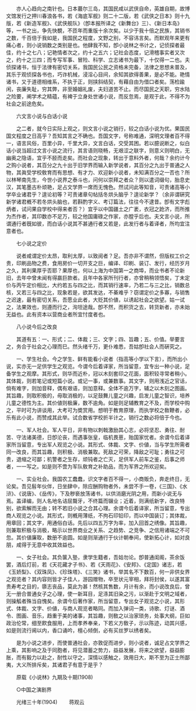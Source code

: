 <!-- { "loadSidebar": true } -->
　　亦人心趋向之南针也。日本蕞尔三岛，其国民咸以武侠自命，英雄自期，故博文馆发行之押川春浪各书，若《海底军舰》则二十二版，若《武侠之日本》则十九版，若《新造军舰》、《武侠舰队》（卽本报所译之《新舞台》三）、《新日本岛》等，一书之出，争先快覩，不匝年而重版十余次矣。以少于我十倍之民族，其销书之数，千百倍于我如是，我国民之程度，文野之别，不容讳言矣。而默观年来更有痛心者，则小说销数之类别是也。他肆我不知，卽小说林之书计之，记侦探者最佳，约十之七八；记艳情者次之，约十之五六；记社会态度，记滑稽事实者又次之，约十之三四；而专写军事、冒险、科学、立志诸书为最下，十仅得一二也。夫侦探诸书，恒于法律有密切关系，我国民公民之资格未完备，法律之思想未普及，其乐于观侦探各书也，巧诈机械，浸淫心目间，余知其欲得善果，是必不能。艳情诸书，又于道德相维系，不执于正，则挟斜结契，有藉自由为借口者矣。荡检踰闲，丧廉失耻，穷其弊，非至婚姻礼废，夫妇道苦不止。而尽国民之天职，穷水陆之险要，阐学术之精蕴，有裨于立身处世诸小说，而反忽焉，是观于此，不得不为社会之前途危矣。 

　　六文言小说与白话小说 

　　之二者，就今日实际上观之，则文言小说之销行，较之白话小说为优。果国民国文程度之日高乎？吾知其言之不确也。吾国文字，号称难通，深明文理者百不得一，语言风俗，百里小异，千里大异，文言白话，交受其困。若以臆说断之，似白话小说当超过文言小说之流行，其言语则晓畅，无艰涩之联字，则意义则明白，无幽奥之隐语，宜乎不胫而走矣。而社会之现象，转出于意料外者，何哉？余约计今之购小说者，其百分之九十出于旧学界而输入新学说者，其百分之九出于普通之人物，其眞受学校敎育而有思想、有才力、欢迎新小说者，未知满百分之一否也？所以林琴南先生，今世小说界之泰斗也，问何以崇拜之者众？则以遣词缀句，胎息史汉，其笔墨古朴顽艳，足占文学界一席而无愧色。然试问此等知音，可责诸高等小学卒业诸君乎？遑论初等？可责诸章句帖括冬烘头脑乎？遑论新学？（余非谓硏究新学诸君槪不若冬烘头脑也，若斟酌字义、考订篇法，往往今不逮昔。卽有文字彪炳者，试问果自学校中得来者否？）宜乎以中国疆土之广袤，衣冠之跄济，而所推为杰作者，其印数亦不足万，较之他国庸碌之作家，亦膛乎后也。夫文言小说，所谓通行者旣如彼，而白话小说其不甚通行者又若是，此发行者与着译者，所均宜注意者也。 

　　七小说之定价 

　　说者咸谓定价太昂，取利太厚，以致阅者？足。吾亦非不谓然，但版权工价之贵，印刷品物之费，食用房价一切开支之巨，编译、印刷、装订、发行，经历岁月之久，其利果厚乎否耶？果厚也，何以上海为中国第一之商埠，而业书者不论新旧，去年中曾未闻有得嬴巨款者。且年中各家所刊行者，亦曾稍稍领悟矣，丁未定价与丙午定价相比，大约若五与四之比，而其销行速率，乃若二与三之比，销数总核，又若三与四之比，现象若是，欲其发达，不綦难乎？窃谓定价之多寡，与销售之迟速，最有密切关系，吾愿业此者，大贬其价値，以诱起社会之欲望。姑一试之，法果效也，则遵而行之，洵坦途哉。卽不然，而积货之去，转货新者，亦未始无益也。此有资本以营商业者所宜忖度者也。 

　　八小说今后之改良 

　　其道有五：一、形式；二、体裁；三、文字；四、旨趣；五、价值。举要言之，务合于社会之心理而巳。然头绪千万，更仆难悉，吾姑卽社会人而硏究之。 

　　一、学生社会。今之学生、鲜有能看小说者（指高等小学以下言），而所出小说，实亦无一足供学生之观览。今谓今后着译家，所当留意，宜专出一种小说，足备学生之观摩。其形式，则华而近朴，冠以木刻套印之花面，面积较寻常者稍小。其体裁，则若笔记或短篇小说。或记一事，或兼数事。其文字，则用浅近之官话，倘有难字，则加音释，偶有艰语，则加意释。全体不逾万字，辅之以木刻之图画。其旨趣，则取积极的，毋取消极的，以足鼓舞儿童之兴趣，启发儿童之智识，培养儿童之德性为主。其价値则极廉，数不逾角。如是则足辅教育之不及，而学校中购之，平时可为讲谈用，大考可为奬赏用。想明于教育原理，而执学校之敎鞭者，必乐有此小说，而赞成其此举。试合数省学校折半计之，销行之数必将倍于今也。 

　　一、军人社会。军人平日，非有物以刺戟激励其心志，必将坚忍、勇往、耐苦、守法诸美德，日卽沦丧，而遇事张皇，临机畏葸，贻国家忧者。余谓今后着译家所当留意，专出军人观览之小说。其形式、体裁、文字、价値，当与学生所需者同一改良，而其旨趣，则积极、消极兼取。死敌之可荣，降敌之可耻；勇往之可贵，退缩之可鄙；机警者之生存，顽钝者之亡灭，足供军人前车之鉴，后事之师者，一一写之。如是则不啻为军队敎育之补助品，而为军界之所欢迎矣。 

　　一、实业社会。我国农工蠢蠢，识文字者百不得一，小商贩负，奔走终日，无论矣。吾见髫年伙伴，日坐肆中，除应酬购物者外，未尝不手一卷，《三国》、《水浒》、《说唐》、《岳传》，下及秽亵放荡诸书，以供消磨光阴之用，而新小说无与焉。盖译编，则人名地名诘屈聱牙，不终篇而辍业；近着，则满纸新字，改良特别，欲索解而无由；转不若旧小说之合其心理。余谓今后着译家，所当留意，专出商人观览之小说。其形式，则槪用薄纸，不拘石印铅印，而以中国装订；其体裁，用章回；其文字，用通俗白话。先后以四五万字为率，加入回首之绣像。其旨趣，则兼取积极与消极，略示以世界商业之关系、之趋势、之竞争、之信用诸端之不可忽。其价値廉取，数册不逾圆。如是则渐通行于伙计朝奉间，使新拓心计，如对良朋，咸得于无意中收其效益也。 

　　一、女子社会。其负箧入塾，隶学生籍者，吾姑勿论。卽普通闺阁，茶余饭罢，酒后灯前，若《天花藏才子书》、若《天雨花》、《安邦》、《定国》诸志，若《玉娇梨》、《双珠凤》、《珍珠塔》、《三笑》诸书，举其名不下数百，何一非供女界之观览者？其内容则皆才子佳人，游园赠物，卒至状元宰相，拜将封侯，以遂其富贵寿考之目的，隳志丧品，莫此为甚！然核其售数，月计有余，而小说改良后，曾无一册合普通女子之心理，使一新耳目，足涤其旧染之污，以渐赴于文明之域者，则操觚者殊当自愧矣。余谓今后著作家，所当留意，专出女子观览之小说，其形式、体裁、文字、价値，与商人观览者略同。而加入弹词一类，诗歌、灯谜、酒令、图画、音乐，趋重于美的诸事，其旨趣，则敎之以治家琐务，处事大纲，巨如政治伦常，细至飮食服用，上而孝养奉亲，下若义方敎子，示以陈迹，动其兴感，如是则流行阃以内，香口诵吟，檀心倾倒，必有买丝罗以绣者矣。 

　　是为小说之进步，而使普通社会，亦敦促而进步，则小说者，诚足占文学界之上乘，其影响之及于同胞者，将见潜蓄之势力，益益发展，将来之欲望，益益膨胀，而有毅力以赴之，耐性以守之，深情以感触之，效用日大，斯不至为正士所鄙夷，大义所排斥矣，其诸君子有意于是乎？ 

　　原载《小说林》九期及十期(1908) 

　　○中国之演剧界 

　　光绪三十年(1904) 
　　蒋观云 
